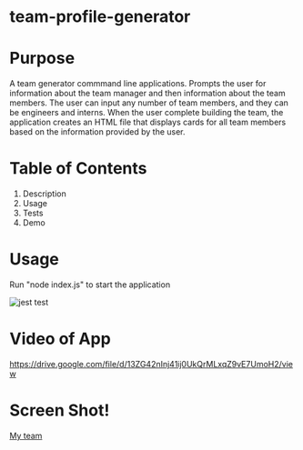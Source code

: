 # team-profile-generator

# Purpose 

A team generator commmand line applications. Prompts the user for information about the team manager and then information about the team members. The user can input any number of team members, and they can be engineers and interns. When the user complete building the team, the application creates an HTML file that displays cards for all team members based on the information provided by the user.

# Table of Contents
1. Description
2. Usage
3. Tests
4. Demo

# Usage

Run "node index.js" to start the application

![jest test](https://user-images.githubusercontent.com/45189679/126082501-ecd51286-46cc-43bd-9332-763b52bea688.png)


# Video of App

https://drive.google.com/file/d/13ZG42nInj41ij0UkQrMLxqZ9vE7UmoH2/view

# Screen Shot!
[My team](https://user-images.githubusercontent.com/45189679/126082676-e62d24ff-3f6d-4a71-9c39-8f5084423a9d.png)
